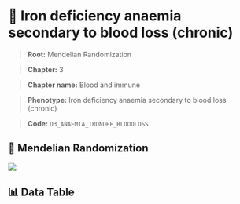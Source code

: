 # 🧪 Iron deficiency anaemia secondary to blood loss (chronic)

> **Root:** Mendelian Randomization

> **Chapter:** 3  

> **Chapter name:** Blood and immune

> **Phenotype:** Iron deficiency anaemia secondary to blood loss (chronic)  

> **Code:** `D3_ANAEMIA_IRONDEF_BLOODLOSS`

## 🧬 Mendelian Randomization  

<img src="/MR/Figures/Forward/D3_ANAEMIA_IRONDEF_BLOODLOSS.png"/>

## 📊 Data Table

<CsvTableMRF src="/MR/Data/Forward/D3_ANAEMIA_IRONDEF_BLOODLOSS.csv"/>
